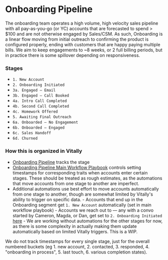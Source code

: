 
# Onboarding Pipeline

The onboarding team operates a high volume, high velocity sales pipeline with all pay-as-you-go (or YC) accounts that are forecasted to spend > $100 and are not otherwise engaged by Sales/CSM. As such, Onboarding is a linear flow moving from initial outreach to confirming the product is configured properly, ending with customers that are happy paying multiple bills. We aim to keep engagements to ~8 weeks, or 2 full billing periods, but in practice there is some spillover depending on responsiveness. 

### Stages

- `1. New Account`
- `2. Onboarding Initiated`
- `3a. Engaged — Email`
- `3b. Engaged — Call Booked` 
- `4a. Intro Call Completed`
- `4b. Second Call Completed`
- `4c. Homework Offered`
- `5. Awaiting Final Outreach`
- `6a. Onboarded — No Engagement`
- `6b. Onboarded — Engaged`
- `6c. Sales Handoff`
- `6d. Churned`

### How this is organized in Vitally

- [Onboarding Pipeline](https://posthog.vitally-eu.io/settings/traits/accounts) tracks the stage
- [Onboarding Pipeline Main Workflow Playbook](https://posthog.vitally-eu.io/settings/playbooks/481c2fc5-1c52-412c-a20a-e062c9d02abc) controls setting timestamps for corresponding traits when accounts enter certain stages. These should be treated as rough estimates, as the automations that move accounts from one stage to another are imperfect.
- Additional automations use best effort to move accounts automatically from one stage to another, though are somewhat limited by Vitally's ability to trigger on specific data.
		- Accounts that end up in the Onboarding segment get `1. New Account` automatically (set in main workflow playbook)
		- Accounts we reach out to — any with a convo started by Cameron, Magda, or Dan, get set to `2. Onboarding Initiated` [here](https://posthog.vitally-eu.io/settings/playbooks/754f037e-892b-435a-a189-9f3da9b922fa)
  		- We are working without automations for the other stages for now, as there is some complexity in actually making them update automatically based on limited Vitally triggers. This is a WIP. 
  

We do not track timestamps for every single stage, just for the overall numbered buckets (eg 1. new account, 2. contacted, 3. responded, 4. "onboarding in process", 5. last touch, 6. various completion states).
